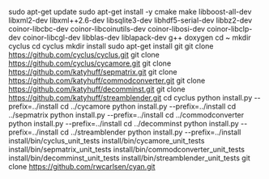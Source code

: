 sudo apt-get update
sudo apt-get install -y cmake make libboost-all-dev libxml2-dev libxml++2.6-dev libsqlite3-dev libhdf5-serial-dev libbz2-dev coinor-libcbc-dev coinor-libcoinutils-dev coinor-libosi-dev coinor-libclp-dev coinor-libcgl-dev libblas-dev liblapack-dev g++ doxygen
cd ~
mkdir cyclus
cd cyclus
mkdir install
sudo apt-get install git
git clone https://github.com/cyclus/cyclus.git
git clone https://github.com/cyclus/cycamore.git
git clone https://github.com/katyhuff/sepmatrix.git
git clone https://github.com/katyhuff/commodconverter.git
git clone https://github.com/katyhuff/decomminst.git
git clone https://github.com/katyhuff/streamblender.git
cd cyclus
python install.py --prefix=../install
cd ../cycamore
python install.py --prefix=../install
cd ../sepmatrix
python install.py --prefix=../install
cd ../commodconverter
python install.py --prefix=../install
cd ../decomminst
python install.py --prefix=../install
cd ../streamblender
python install.py --prefix=../install
install/bin/cyclus_unit_tests 
install/bin/cycamore_unit_tests 
install/bin/sepmatrix_unit_tests 
install/bin/commodconverter_unit_tests 
install/bin/decomminst_unit_tests 
install/bin/streamblender_unit_tests 
git clone https://github.com/rwcarlsen/cyan.git
